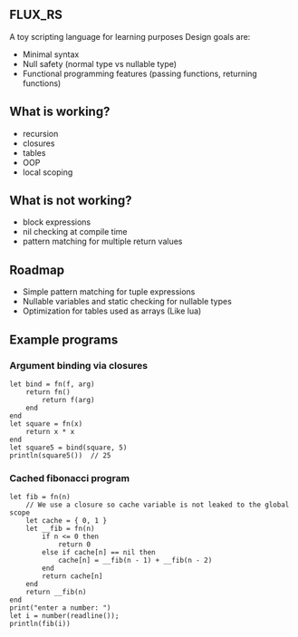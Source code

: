 ## FLUX_RS
A toy scripting language for learning purposes
Design goals are:
* Minimal syntax
* Null safety (normal type vs nullable type)
* Functional programming features (passing functions, returning functions)

## What is working?
* recursion
* closures
* tables
* OOP
* local scoping

## What is **not** working?
* block expressions
* nil checking at compile time
* pattern matching for multiple return values

## Roadmap
* Simple pattern matching for tuple expressions
* Nullable variables and static checking for nullable types
* Optimization for tables used as arrays (Like lua)

## Example programs
### Argument binding via closures
```
let bind = fn(f, arg) 
    return fn()
        return f(arg)
    end
end
let square = fn(x)
    return x * x
end
let square5 = bind(square, 5)
println(square5())  // 25
```
### Cached fibonacci program
```
let fib = fn(n) 
    // We use a closure so cache variable is not leaked to the global scope
    let cache = { 0, 1 }
    let __fib = fn(n)
        if n <= 0 then
            return 0
        else if cache[n] == nil then
            cache[n] = __fib(n - 1) + __fib(n - 2)
        end
        return cache[n]
    end
    return __fib(n)
end
print("enter a number: ")
let i = number(readline());
println(fib(i))
```